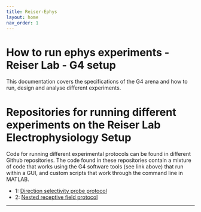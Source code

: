 ```yaml
---
title: Reiser-Ephys
layout: home
nav_order: 1
---
```


# How to run ephys experiments - Reiser Lab - G4 setup

This documentation covers the specifications of the G4 arena and how to run, design and analyse different experiments.

# Repositories for running different experiments on the Reiser Lab Electrophysiology Setup
Code for running different experimental protocols can be found in different Github repositories. 
The code found in these repositories contain a mixture of code that works using the G4 software tools (see link above) that run within a GUI, and custom scripts that work through the command line in MATLAB. 

- 1: [Direction selectivity probe protocol]
- 2: [Nested receptive field protocol]

----

[Direction selectivity probe protocol]: https://github.com/leburnett/DS_probe_protocol
[Nested receptive field protocol]: https://github.com/leburnett/nested_RF_stimulus
